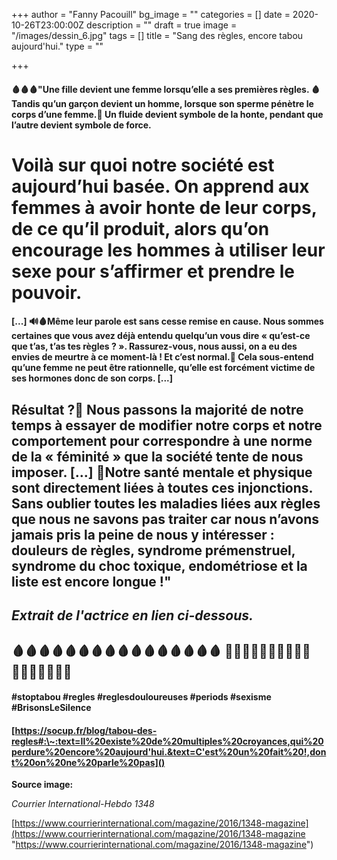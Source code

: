+++
author = "Fanny Pacouill"
bg_image = ""
categories = []
date = 2020-10-26T23:00:00Z
description = ""
draft = true
image = "/images/dessin_6.jpg"
tags = []
title = "Sang des règles, encore tabou aujourd'hui."
type = ""

+++
#### 🩸🩸🩸"Une fille devient une femme lorsqu’elle a ses premières règles. 🩸Tandis qu’un garçon devient un homme, lorsque son sperme pénètre le corps d’une femme.🍌 Un fluide devient symbole de la honte, pendant que l’autre devient symbole de force. 

# Voilà sur quoi notre société est aujourd’hui basée. On apprend aux femmes à avoir honte de leur corps, de ce qu’il produit, alors qu’on encourage les hommes à utiliser leur sexe pour s’affirmer et prendre le pouvoir.

#### \[...\] 🔊🩸Même leur parole est sans cesse remise en cause. Nous sommes certaines que vous avez déjà entendu quelqu’un vous dire « qu’est-ce que t’as, t’as tes règles ? ». Rassurez-vous, nous aussi, on a eu des envies de meurtre à ce moment-là ! Et c’est normal.😬 Cela sous-entend qu’une femme ne peut être rationnelle, qu’elle est forcément victime de ses hormones donc de son corps. \[...\]

## Résultat ?🤔 Nous passons la majorité de notre temps à essayer de modifier notre corps et notre comportement pour correspondre à une norme de la « féminité » que la société tente de nous imposer. \[...\] 💊Notre santé mentale et physique sont directement liées à toutes ces injonctions. Sans oublier toutes les maladies liées aux règles que nous ne savons pas traiter car nous n’avons jamais pris la peine de nous y intéresser : douleurs de règles, syndrome prémenstruel, syndrome du choc toxique, endométriose et la liste est encore longue !" 

## _Extrait de l'actrice en lien ci-dessous._

## 🩸🩸🩸🩸🩸🩸🩸🩸🩸🩸🩸🩸🩸🩸🩸🩸 📣📣📣✊✊🏻✊🏼✊🏽✊🏾✊🏿📣📣📣 

#### #stoptabou #regles #reglesdouloureuses #periods #sexisme #BrisonsLeSilence 

#### [https://socup.fr/blog/tabou-des-regles#:\~:text=Il%20existe%20de%20multiples%20croyances,qui%20perdure%20encore%20aujourd'hui.&text=C'est%20un%20fait%20!,dont%20on%20ne%20parle%20pas]()

**Source image:** 

_Courrier International-Hebdo 1348_

[https://www.courrierinternational.com/magazine/2016/1348-magazine](https://www.courrierinternational.com/magazine/2016/1348-magazine "https://www.courrierinternational.com/magazine/2016/1348-magazine")